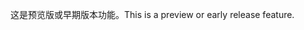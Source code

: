 <span data-ttu-id="b3088-101">这是预览版或早期版本功能。</span><span class="sxs-lookup"><span data-stu-id="b3088-101">This is a preview or early release feature.</span></span>